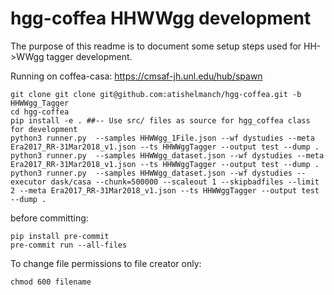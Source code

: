 # hgg-coffea HHWWgg development

The purpose of this readme is to document some setup steps used for HH->WWgg tagger development.

Running on coffea-casa: https://cmsaf-jh.unl.edu/hub/spawn

```
git clone git clone git@github.com:atishelmanch/hgg-coffea.git -b HHWWgg_Tagger
cd hgg-coffea
pip install -e . ##-- Use src/ files as source for hgg_coffea class for development
python3 runner.py  --samples HHWWgg_1File.json --wf dystudies --meta Era2017_RR-31Mar2018_v1.json --ts HHWWggTagger --output test --dump .
python3 runner.py  --samples HHWWgg_dataset.json --wf dystudies --meta Era2017_RR-31Mar2018_v1.json --ts HHWWggTagger --output test --dump .
python3 runner.py  --samples HHWWgg_dataset.json --wf dystudies --executor dask/casa --chunk=500000 --scaleout 1 --skipbadfiles --limit 2 --meta Era2017_RR-31Mar2018_v1.json --ts HHWWggTagger --output test --dump .
```

before committing:

```
pip install pre-commit
pre-commit run --all-files
```

To change file permissions to file creator only:

```
chmod 600 filename
```
